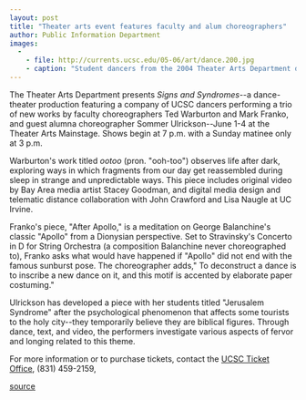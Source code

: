 ```yaml
---
layout: post
title: "Theater arts event features faculty and alum choreographers"
author: Public Information Department
images:
  -
    - file: http://currents.ucsc.edu/05-06/art/dance.200.jpg
    - caption: "Student dancers from the 2004 Theater Arts Department dance-theater production Featured in the Unbodied Air, directed by Mark Franko. Photo: Steve DiBartolomeo"
---
```


The Theater Arts Department presents _Signs and Syndromes_\--a dance-theater production featuring a company of UCSC dancers performing a trio of new works by faculty choreographers Ted Warburton and Mark Franko, and guest alumna choreographer Sommer Ulrickson--June 1-4 at the Theater Arts Mainstage. Shows begin at 7 p.m. with a Sunday matinee only at 3 p.m.

Warburton's work titled _ootoo_ (pron. "ooh-too") observes life after dark, exploring ways in which fragments from our day get reassembled during sleep in strange and unpredictable ways. This piece includes original video by Bay Area media artist Stacey Goodman, and digital media design and telematic distance collaboration with John Crawford and Lisa Naugle at UC Irvine.

Franko's piece, "After Apollo," is a meditation on George Balanchine's classic "Apollo" from a Dionysian perspective. Set to Stravinsky's Concerto in D for String Orchestra (a composition Balanchine never choreographed to), Franko asks what would have happened if "Apollo" did not end with the famous sunburst pose. The choreographer adds," To deconstruct a dance is to inscribe a new dance on it, and this motif is accented by elaborate paper costuming."

Ulrickson has developed a piece with her students titled "Jerusalem Syndrome" after the psychological phenomenon that affects some tourists to the holy city--they temporarily believe they are biblical figures. Through dance, text, and video, the performers investigate various aspects of fervor and longing related to this theme.

For more information or to purchase tickets, contact the [UCSC Ticket Office][1], (831) 459-2159,

[1]: http://events.ucsc.edu/tickets

[source](http://www1.ucsc.edu/currents/05-06/05-22/brief-signs.asp "Permalink to brief-signs")
